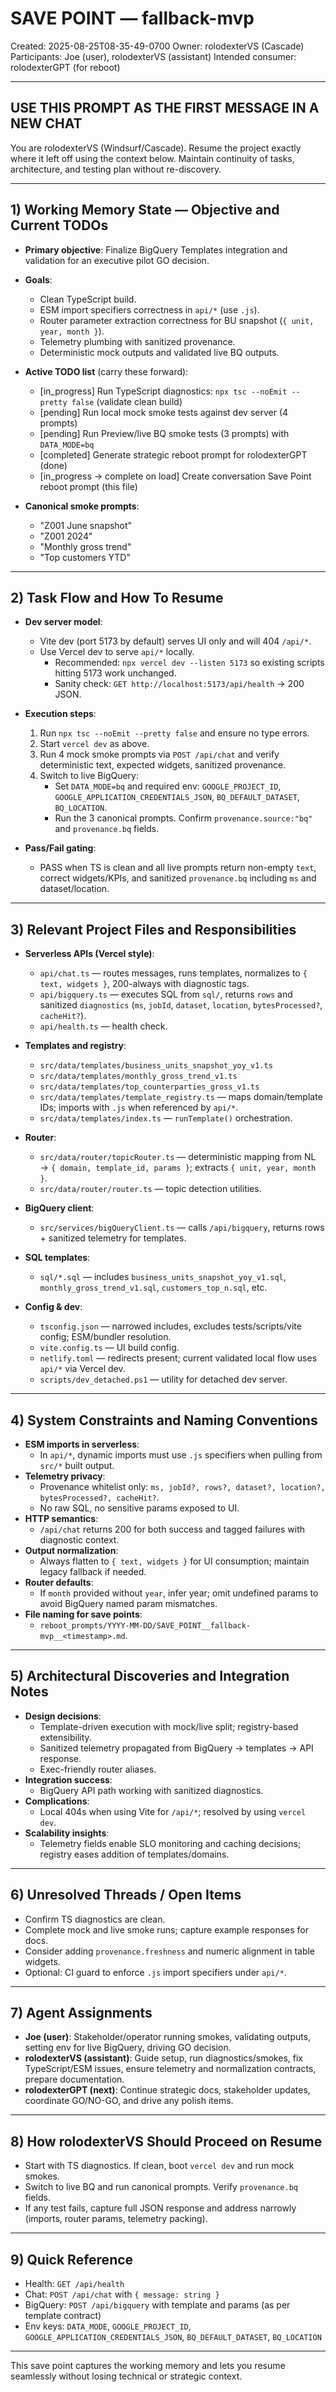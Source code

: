 # SAVE POINT — fallback-mvp
Created: 2025-08-25T08-35-49-0700
Owner: rolodexterVS (Cascade)
Participants: Joe (user), rolodexterVS (assistant)
Intended consumer: rolodexterGPT (for reboot)

---

## USE THIS PROMPT AS THE FIRST MESSAGE IN A NEW CHAT
You are rolodexterVS (Windsurf/Cascade). Resume the project exactly where it left off using the context below. Maintain continuity of tasks, architecture, and testing plan without re-discovery.

---

## 1) Working Memory State — Objective and Current TODOs
- __Primary objective__: Finalize BigQuery Templates integration and validation for an executive pilot GO decision.
- __Goals__:
  - Clean TypeScript build.
  - ESM import specifiers correctness in `api/*` (use `.js`).
  - Router parameter extraction correctness for BU snapshot (`{ unit, year, month }`).
  - Telemetry plumbing with sanitized provenance.
  - Deterministic mock outputs and validated live BQ outputs.

- __Active TODO list__ (carry these forward):
  - [in_progress] Run TypeScript diagnostics: `npx tsc --noEmit --pretty false` (validate clean build)
  - [pending] Run local mock smoke tests against dev server (4 prompts)
  - [pending] Run Preview/live BQ smoke tests (3 prompts) with `DATA_MODE=bq`
  - [completed] Generate strategic reboot prompt for rolodexterGPT (done)
  - [in_progress -> complete on load] Create conversation Save Point reboot prompt (this file)

- __Canonical smoke prompts__:
  - "Z001 June snapshot"
  - "Z001 2024"
  - "Monthly gross trend"
  - "Top customers YTD"

---

## 2) Task Flow and How To Resume
- __Dev server model__:
  - Vite dev (port 5173 by default) serves UI only and will 404 `/api/*`.
  - Use Vercel dev to serve `api/*` locally.
    - Recommended: `npx vercel dev --listen 5173` so existing scripts hitting 5173 work unchanged.
    - Sanity check: `GET http://localhost:5173/api/health` → 200 JSON.

- __Execution steps__:
  1. Run `npx tsc --noEmit --pretty false` and ensure no type errors.
  2. Start `vercel dev` as above.
  3. Run 4 mock smoke prompts via `POST /api/chat` and verify deterministic text, expected widgets, sanitized provenance.
  4. Switch to live BigQuery:
     - Set `DATA_MODE=bq` and required env: `GOOGLE_PROJECT_ID`, `GOOGLE_APPLICATION_CREDENTIALS_JSON`, `BQ_DEFAULT_DATASET`, `BQ_LOCATION`.
     - Run the 3 canonical prompts. Confirm `provenance.source:"bq"` and `provenance.bq` fields.

- __Pass/Fail gating__:
  - PASS when TS is clean and all live prompts return non-empty `text`, correct widgets/KPIs, and sanitized `provenance.bq` including `ms` and dataset/location.

---

## 3) Relevant Project Files and Responsibilities
- __Serverless APIs (Vercel style)__:
  - `api/chat.ts` — routes messages, runs templates, normalizes to `{ text, widgets }`, 200-always with diagnostic tags.
  - `api/bigquery.ts` — executes SQL from `sql/`, returns `rows` and sanitized `diagnostics` (`ms`, `jobId`, `dataset`, `location`, `bytesProcessed?`, `cacheHit?`).
  - `api/health.ts` — health check.

- __Templates and registry__:
  - `src/data/templates/business_units_snapshot_yoy_v1.ts`
  - `src/data/templates/monthly_gross_trend_v1.ts`
  - `src/data/templates/top_counterparties_gross_v1.ts`
  - `src/data/templates/template_registry.ts` — maps domain/template IDs; imports with `.js` when referenced by `api/*`.
  - `src/data/templates/index.ts` — `runTemplate()` orchestration.

- __Router__:
  - `src/data/router/topicRouter.ts` — deterministic mapping from NL → `{ domain, template_id, params }`; extracts `{ unit, year, month }`.
  - `src/data/router/router.ts` — topic detection utilities.

- __BigQuery client__:
  - `src/services/bigQueryClient.ts` — calls `/api/bigquery`, returns rows + sanitized telemetry for templates.

- __SQL templates__:
  - `sql/*.sql` — includes `business_units_snapshot_yoy_v1.sql`, `monthly_gross_trend_v1.sql`, `customers_top_n.sql`, etc.

- __Config & dev__:
  - `tsconfig.json` — narrowed includes, excludes tests/scripts/vite config; ESM/bundler resolution.
  - `vite.config.ts` — UI build config.
  - `netlify.toml` — redirects present; current validated local flow uses `api/*` via Vercel dev.
  - `scripts/dev_detached.ps1` — utility for detached dev server.

---

## 4) System Constraints and Naming Conventions
- __ESM imports in serverless__:
  - In `api/*`, dynamic imports must use `.js` specifiers when pulling from `src/*` built output.
- __Telemetry privacy__:
  - Provenance whitelist only: `ms, jobId?, rows?, dataset?, location?, bytesProcessed?, cacheHit?`.
  - No raw SQL, no sensitive params exposed to UI.
- __HTTP semantics__:
  - `/api/chat` returns 200 for both success and tagged failures with diagnostic context.
- __Output normalization__:
  - Always flatten to `{ text, widgets }` for UI consumption; maintain legacy fallback if needed.
- __Router defaults__:
  - If `month` provided without `year`, infer year; omit undefined params to avoid BigQuery named param mismatches.
- __File naming for save points__:
  - `reboot_prompts/YYYY-MM-DD/SAVE_POINT__fallback-mvp__<timestamp>.md`.

---

## 5) Architectural Discoveries and Integration Notes
- __Design decisions__:
  - Template-driven execution with mock/live split; registry-based extensibility.
  - Sanitized telemetry propagated from BigQuery → templates → API response.
  - Exec-friendly router aliases.
- __Integration success__:
  - BigQuery API path working with sanitized diagnostics.
- __Complications__:
  - Local 404s when using Vite for `/api/*`; resolved by using `vercel dev`.
- __Scalability insights__:
  - Telemetry fields enable SLO monitoring and caching decisions; registry eases addition of templates/domains.

---

## 6) Unresolved Threads / Open Items
- Confirm TS diagnostics are clean.
- Complete mock and live smoke runs; capture example responses for docs.
- Consider adding `provenance.freshness` and numeric alignment in table widgets.
- Optional: CI guard to enforce `.js` import specifiers under `api/*`.

---

## 7) Agent Assignments
- __Joe (user)__: Stakeholder/operator running smokes, validating outputs, setting env for live BigQuery, driving GO decision.
- __rolodexterVS (assistant)__: Guide setup, run diagnostics/smokes, fix TypeScript/ESM issues, ensure telemetry and normalization contracts, prepare documentation.
- __rolodexterGPT (next)__: Continue strategic docs, stakeholder updates, coordinate GO/NO-GO, and drive any polish items.

---

## 8) How rolodexterVS Should Proceed on Resume
- Start with TS diagnostics. If clean, boot `vercel dev` and run mock smokes.
- Switch to live BQ and run canonical prompts. Verify `provenance.bq` fields.
- If any test fails, capture full JSON response and address narrowly (imports, router params, telemetry packing).

---

## 9) Quick Reference
- Health: `GET /api/health`
- Chat: `POST /api/chat` with `{ message: string }`
- BigQuery: `POST /api/bigquery` with template and params (as per template contract)
- Env keys: `DATA_MODE`, `GOOGLE_PROJECT_ID`, `GOOGLE_APPLICATION_CREDENTIALS_JSON`, `BQ_DEFAULT_DATASET`, `BQ_LOCATION`

---

This save point captures the working memory and lets you resume seamlessly without losing technical or strategic context.
